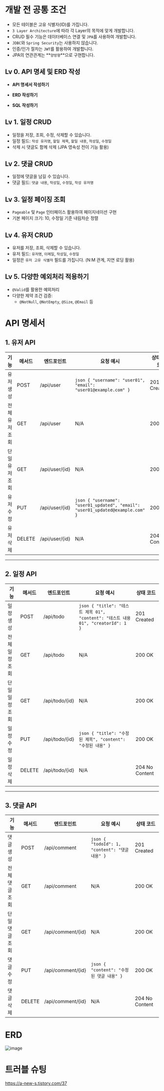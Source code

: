 # 개발 전 공통 조건

- 모든 테이블은 고유 식별자(ID)를 가집니다.
- `3 Layer Architecture`에 따라 각 Layer의 목적에 맞게 개발합니다.
- CRUD 필수 기능은 데이터베이스 연결 및 `JPA`를 사용하여 개발합니다.
- `JDBC`와 `Spring Security`는 사용하지 않습니다.
- 인증/인가 절차는 `JWT`를 활용하여 개발합니다.
- JPA의 연관관계는 **`양방향`**으로 구현합니다.

## Lv 0. API 명세 및 ERD 작성

-  **API 명세서 작성하기**
    

-  **ERD 작성하기**
    

-  **SQL 작성하기**
    

## Lv 1. 일정 CRUD

-  일정을 저장, 조회, 수정, 삭제할 수 있습니다.
- 일정 필드: `작성 유저명`, `할일 제목`, `할일 내용`, `작성일`, `수정일`
- 삭제 시 댓글도 함께 삭제 (JPA 영속성 전이 기능 활용)

## Lv 2. 댓글 CRUD

-  일정에 댓글을 남길 수 있습니다.
- 댓글 필드: `댓글 내용`, `작성일`, `수정일`, `작성 유저명`

## Lv 3. 일정 페이징 조회

-  `Pageable` 및 `Page` 인터페이스 활용하여 페이지네이션 구현
- 기본 페이지 크기: 10, 수정일 기준 내림차순 정렬

## Lv 4. 유저 CRUD

-  유저를 저장, 조회, 삭제할 수 있습니다.
- 유저 필드: `유저명`, `이메일`, `작성일`, `수정일`
- 일정은 `유저 고유 식별자` 필드를 가집니다. (N:M 관계, 지연 로딩 활용)

## Lv 5. 다양한 예외처리 적용하기

-  `@Valid`를 활용한 예외처리
- 다양한 제약 조건 검증: 
    - `@NotNull`, `@NotEmpty`, `@Size`, `@Email` 등

# API 명세서

## 1. 유저 API

| 기능           | 메서드 | 엔드포인트               | 요청 예시                            | 상태 코드       |
|----------------|--------|------------------------|---------------------------------------|------------------|
| 유저 생성      | POST   | /api/user              | ```json { "username": "user01", "email": "user01@example.com" } ``` | 201 Created       |
| 전체 유저 조회 | GET    | /api/user              | N/A                                   | 200 OK           |
| 단일 유저 조회 | GET    | /api/user/{id}         | N/A                                   | 200 OK           |
| 유저 수정      | PUT    | /api/user/{id}         | ```json { "username": "user01_updated", "email": "user01_updated@example.com" } ``` | 200 OK           |
| 유저 삭제      | DELETE | /api/user/{id}         | N/A                                   | 204 No Content    |

---

## 2. 일정 API

| 기능           | 메서드 | 엔드포인트               | 요청 예시                            | 상태 코드       |
|----------------|--------|------------------------|---------------------------------------|------------------|
| 일정 생성      | POST   | /api/todo              | ```json { "title": "테스트 제목 01", "content": "테스트 내용 01", "creatorId": 1 } ``` | 201 Created       |
| 전체 일정 조회 | GET    | /api/todo              | N/A                                   | 200 OK           |
| 단일 일정 조회 | GET    | /api/todo/{id}         | N/A                                   | 200 OK           |
| 일정 수정      | PUT    | /api/todo/{id}         | ```json { "title": "수정된 제목", "content": "수정된 내용" } ``` | 200 OK           |
| 일정 삭제      | DELETE | /api/todo/{id}         | N/A                                   | 204 No Content    |

---

## 3. 댓글 API

| 기능           | 메서드 | 엔드포인트               | 요청 예시                            | 상태 코드       |
|----------------|--------|------------------------|---------------------------------------|------------------|
| 댓글 생성      | POST   | /api/comment           | ```json { "todoId": 1, "content": "댓글 내용" } ``` | 201 Created       |
| 전체 댓글 조회 | GET    | /api/comment           | N/A                                   | 200 OK           |
| 단일 댓글 조회 | GET    | /api/comment/{id}      | N/A                                   | 200 OK           |
| 댓글 수정      | PUT    | /api/comment/{id}      | ```json { "content": "수정된 댓글 내용" } ``` | 200 OK           |
| 댓글 삭제      | DELETE | /api/comment/{id}      | N/A                                   | 204 No Content    |


# ERD

![image](https://github.com/user-attachments/assets/1548cc72-1282-4cf9-a85b-34e63737f22a)

# 트러블 슈팅

https://a-new-s.tistory.com/37

